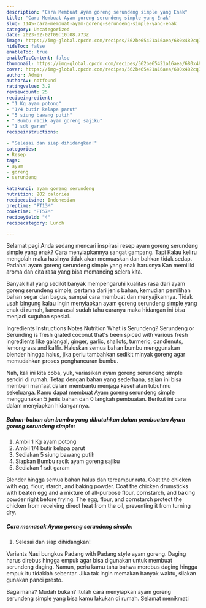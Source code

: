 ```yaml
---
description: "Cara Membuat Ayam goreng serundeng simple yang Enak"
title: "Cara Membuat Ayam goreng serundeng simple yang Enak"
slug: 1145-cara-membuat-ayam-goreng-serundeng-simple-yang-enak
category: Uncategorized
date: 2023-02-02T09:10:08.773Z
image: https://img-global.cpcdn.com/recipes/562be65421a16aea/680x482cq70/ayam-goreng-serundeng-simple-foto-resep-utama.jpg
hideToc: false
enableToc: true
enableTocContent: false
thumbnail: https://img-global.cpcdn.com/recipes/562be65421a16aea/680x482cq70/ayam-goreng-serundeng-simple-foto-resep-utama.jpg
cover: https://img-global.cpcdn.com/recipes/562be65421a16aea/680x482cq70/ayam-goreng-serundeng-simple-foto-resep-utama.jpg
author: Admin
authorAv: notfound
ratingvalue: 3.9
reviewcount: 25
recipeingredient:
- "1 Kg ayam potong"
- "1/4 butir kelapa parut"
- "5 siung bawang putih"
- " Bumbu racik ayam goreng sajiku"
- "1 sdt garam"
recipeinstructions:

- "Selesai dan siap dihidangkan!"
categories:
- Resep
tags:
- ayam
- goreng
- serundeng

katakunci: ayam goreng serundeng 
nutrition: 202 calories
recipecuisine: Indonesian
preptime: "PT13M"
cooktime: "PT57M"
recipeyield: "4"
recipecategory: Lunch

---
```



Selamat pagi Anda sedang mencari inspirasi resep ayam goreng serundeng simple yang enak? Cara menyiapkannya sangat gampang. Tapi Kalau keliru mengolah maka hasilnya tidak akan memuaskan dan bahkan tidak sedap. Padahal ayam goreng serundeng simple yang enak harusnya Kan memiliki aroma dan cita rasa yang bisa memancing selera kita.


Banyak hal yang sedikit banyak mempengaruhi kualitas rasa dari ayam goreng serundeng simple, pertama dari jenis bahan, kemudian pemilihan bahan segar dan bagus, sampai cara membuat dan menyajikannya. Tidak usah bingung kalau ingin menyiapkan ayam goreng serundeng simple yang enak di rumah, karena asal sudah tahu caranya maka hidangan ini bisa menjadi suguhan spesial.

Ingredients Instructions Notes Nutrition What is Serundeng? Serundeng or Serunding is fresh grated coconut that&#39;s been spiced with various fresh ingredients like galangal, ginger, garlic, shallots, turmeric, candlenuts, lemongrass and kaffir. Haluskan semua bahan bumbu menggunakan blender hingga halus, jika perlu tambahkan sedikit minyak goreng agar memudahkan proses penghancuran bumbu.


Nah, kali ini kita coba, yuk, variasikan ayam goreng serundeng simple sendiri di rumah. Tetap dengan bahan yang sederhana, sajian ini bisa memberi manfaat dalam membantu menjaga kesehatan tubuhmu sekeluarga. Kamu dapat membuat Ayam goreng serundeng simple menggunakan 5 jenis bahan dan 0 langkah pembuatan. Berikut ini cara dalam menyiapkan hidangannya.

<!--inarticleads1-->

##### Bahan-bahan dan bumbu yang dibutuhkan dalam pembuatan Ayam goreng serundeng simple:

1. Ambil 1 Kg ayam potong
1. Ambil 1/4 butir kelapa parut
1. Sediakan 5 siung bawang putih
1. Siapkan  Bumbu racik ayam goreng sajiku
1. Sediakan 1 sdt garam


Blender hingga semua bahan halus dan tercampur rata. Coat the chicken with egg, flour, starch, and baking powder. Coat the chicken drumsticks with beaten egg and a mixture of all-purpose flour, cornstarch, and baking powder right before frying. The egg, flour, and cornstarch protect the chicken from receiving direct heat from the oil, preventing it from turning dry. 

<!--inarticleads2-->

##### Cara memasak Ayam goreng serundeng simple:


1. Selesai dan siap dihidangkan!

Variants Nasi bungkus Padang with Padang style ayam goreng. Daging harus direbus hingga empuk agar bisa digunakan untuk membuat serundeng daging. Namun, perlu kamu tahu bahwa merebus daging hingga empuk itu tidaklah sebentar. Jika tak ingin memakan banyak waktu, silakan gunakan panci presto. 

Bagaimana? Mudah bukan? Itulah cara menyiapkan ayam goreng serundeng simple yang bisa kamu lakukan di rumah. Selamat menikmati
